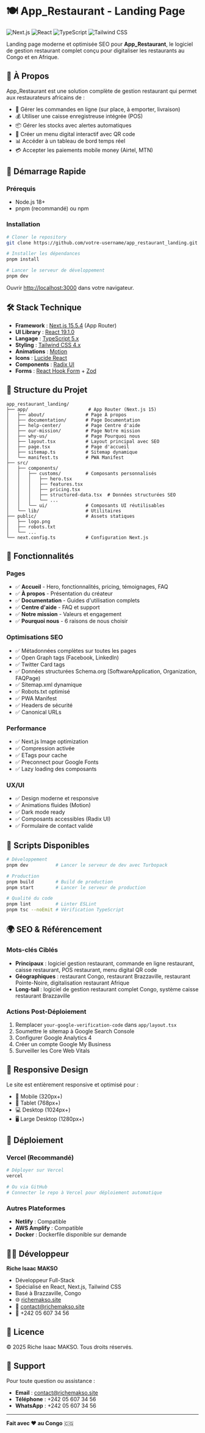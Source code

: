 # 🍽️ App_Restaurant - Landing Page

![Next.js](https://img.shields.io/badge/Next.js-15.5.4-black?style=flat-square&logo=next.js)
![React](https://img.shields.io/badge/React-19.1.0-blue?style=flat-square&logo=react)
![TypeScript](https://img.shields.io/badge/TypeScript-5.x-blue?style=flat-square&logo=typescript)
![Tailwind CSS](https://img.shields.io/badge/Tailwind-4.x-38bdf8?style=flat-square&logo=tailwind-css)

Landing page moderne et optimisée SEO pour **App_Restaurant**, le logiciel de gestion restaurant complet conçu pour digitaliser les restaurants au Congo et en Afrique.

## 🎯 À Propos

App_Restaurant est une solution complète de gestion restaurant qui permet aux restaurateurs africains de :
- 📱 Gérer les commandes en ligne (sur place, à emporter, livraison)
- 💰 Utiliser une caisse enregistreuse intégrée (POS)
- 📦 Gérer les stocks avec alertes automatiques
- 🍔 Créer un menu digital interactif avec QR code
- 📊 Accéder à un tableau de bord temps réel
- 💳 Accepter les paiements mobile money (Airtel, MTN)

## 🚀 Démarrage Rapide

### Prérequis
- Node.js 18+ 
- pnpm (recommandé) ou npm

### Installation

```bash
# Cloner le repository
git clone https://github.com/votre-username/app_restaurant_landing.git

# Installer les dépendances
pnpm install

# Lancer le serveur de développement
pnpm dev
```

Ouvrir [http://localhost:3000](http://localhost:3000) dans votre navigateur.

## 🛠️ Stack Technique

- **Framework** : [Next.js 15.5.4](https://nextjs.org/) (App Router)
- **UI Library** : [React 19.1.0](https://react.dev/)
- **Langage** : [TypeScript 5.x](https://www.typescriptlang.org/)
- **Styling** : [Tailwind CSS 4.x](https://tailwindcss.com/)
- **Animations** : [Motion](https://motion.dev/)
- **Icons** : [Lucide React](https://lucide.dev/)
- **Components** : [Radix UI](https://www.radix-ui.com/)
- **Forms** : [React Hook Form](https://react-hook-form.com/) + [Zod](https://zod.dev/)

## 📁 Structure du Projet

```
app_restaurant_landing/
├── app/                      # App Router (Next.js 15)
│   ├── about/               # Page À propos
│   ├── documentation/       # Page Documentation
│   ├── help-center/         # Page Centre d'aide
│   ├── our-mission/         # Page Notre mission
│   ├── why-us/              # Page Pourquoi nous
│   ├── layout.tsx           # Layout principal avec SEO
│   ├── page.tsx             # Page d'accueil
│   ├── sitemap.ts           # Sitemap dynamique
│   └── manifest.ts          # PWA Manifest
├── src/
│   ├── components/
│   │   ├── customs/         # Composants personnalisés
│   │   │   ├── hero.tsx
│   │   │   ├── features.tsx
│   │   │   ├── pricing.tsx
│   │   │   ├── structured-data.tsx  # Données structurées SEO
│   │   │   └── ...
│   │   └── ui/              # Composants UI réutilisables
│   └── lib/                 # Utilitaires
├── public/                  # Assets statiques
│   ├── logo.png
│   ├── robots.txt
│   └── ...
└── next.config.ts           # Configuration Next.js
```

## 🎨 Fonctionnalités

### Pages
- ✅ **Accueil** - Hero, fonctionnalités, pricing, témoignages, FAQ
- ✅ **À propos** - Présentation du créateur
- ✅ **Documentation** - Guides d'utilisation complets
- ✅ **Centre d'aide** - FAQ et support
- ✅ **Notre mission** - Valeurs et engagement
- ✅ **Pourquoi nous** - 6 raisons de nous choisir

### Optimisations SEO
- ✅ Métadonnées complètes sur toutes les pages
- ✅ Open Graph tags (Facebook, LinkedIn)
- ✅ Twitter Card tags
- ✅ Données structurées Schema.org (SoftwareApplication, Organization, FAQPage)
- ✅ Sitemap.xml dynamique
- ✅ Robots.txt optimisé
- ✅ PWA Manifest
- ✅ Headers de sécurité
- ✅ Canonical URLs

### Performance
- ✅ Next.js Image optimization
- ✅ Compression activée
- ✅ ETags pour cache
- ✅ Preconnect pour Google Fonts
- ✅ Lazy loading des composants

### UX/UI
- ✅ Design moderne et responsive
- ✅ Animations fluides (Motion)
- ✅ Dark mode ready
- ✅ Composants accessibles (Radix UI)
- ✅ Formulaire de contact validé

## 🔧 Scripts Disponibles

```bash
# Développement
pnpm dev          # Lancer le serveur de dev avec Turbopack

# Production
pnpm build        # Build de production
pnpm start        # Lancer le serveur de production

# Qualité du code
pnpm lint         # Linter ESLint
pnpm tsc --noEmit # Vérification TypeScript
```

## 🌍 SEO & Référencement

### Mots-clés Ciblés
- **Principaux** : logiciel gestion restaurant, commande en ligne restaurant, caisse restaurant, POS restaurant, menu digital QR code
- **Géographiques** : restaurant Congo, restaurant Brazzaville, restaurant Pointe-Noire, digitalisation restaurant Afrique
- **Long-tail** : logiciel de gestion restaurant complet Congo, système caisse restaurant Brazzaville

### Actions Post-Déploiement
1. Remplacer `your-google-verification-code` dans `app/layout.tsx`
2. Soumettre le sitemap à Google Search Console
3. Configurer Google Analytics 4
4. Créer un compte Google My Business
5. Surveiller les Core Web Vitals

## 📱 Responsive Design

Le site est entièrement responsive et optimisé pour :
- 📱 Mobile (320px+)
- 📱 Tablet (768px+)
- 💻 Desktop (1024px+)
- 🖥️ Large Desktop (1280px+)

## 🚀 Déploiement

### Vercel (Recommandé)
```bash
# Déployer sur Vercel
vercel

# Ou via GitHub
# Connecter le repo à Vercel pour déploiement automatique
```

### Autres Plateformes
- **Netlify** : Compatible
- **AWS Amplify** : Compatible
- **Docker** : Dockerfile disponible sur demande

## 👨‍💻 Développeur

**Riche Isaac MAKSO**
- Développeur Full-Stack
- Spécialisé en React, Next.js, Tailwind CSS
- Basé à Brazzaville, Congo
- 🌐 [richemakso.site](https://www.richemakso.site)
- 📧 contact@richemakso.site
- 📱 +242 05 607 34 56

## 📄 Licence

© 2025 Riche Isaac MAKSO. Tous droits réservés.

## 🤝 Support

Pour toute question ou assistance :
- **Email** : contact@richemakso.site
- **Téléphone** : +242 05 607 34 56
- **WhatsApp** : +242 05 607 34 56

---

**Fait avec ❤️ au Congo** 🇨🇬
